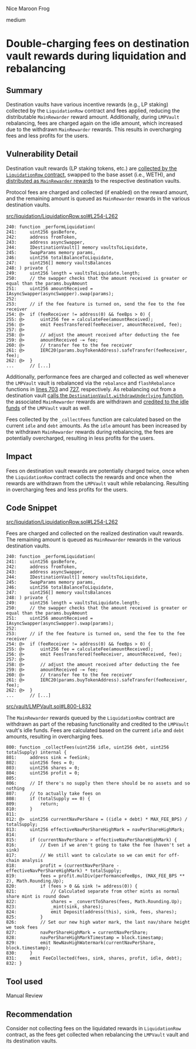 Nice Maroon Frog

medium

# Double-charging fees on destination vault rewards during liquidation and rebalancing
## Summary

Destination vaults have various incentive rewards (e.g., LP staking) collected by the `LiquidationRow` contract and fees applied, reducing the distributable `MainRewarder` reward amount. Additionally, during `LMPVault` rebalancing, fees are charged again on the idle amount, which increased due to the withdrawn `MainRewarder` rewards. This results in overcharging fees and less profits for the users.

## Vulnerability Detail

Destination vault rewards (LP staking tokens, etc.) are [collected by the `LiquidationRow` contract](https://github.com/sherlock-audit/2023-06-tokemak/blob/main/v2-core-audit-2023-07-14/src/liquidation/LiquidationRow.sol#L117), swapped to the base asset (i.e., WETH), and [distributed as `MainRewarder` rewards](https://github.com/sherlock-audit/2023-06-tokemak/blob/main/v2-core-audit-2023-07-14/src/liquidation/LiquidationRow.sol#L277) to the respective destination vaults.

Protocol fees are charged and collected (if enabled) on the reward amount, and the remaining amount is queued as `MainRewarder` rewards in the various destination vaults.

[src/liquidation/LiquidationRow.sol#L254-L262](https://github.com/sherlock-audit/2023-06-tokemak/blob/main/v2-core-audit-2023-07-14/src/liquidation/LiquidationRow.sol#L254-L262)

```solidity
240: function _performLiquidation(
241:     uint256 gasBefore,
242:     address fromToken,
243:     address asyncSwapper,
244:     IDestinationVault[] memory vaultsToLiquidate,
245:     SwapParams memory params,
246:     uint256 totalBalanceToLiquidate,
247:     uint256[] memory vaultsBalances
248: ) private {
249:     uint256 length = vaultsToLiquidate.length;
250:     // the swapper checks that the amount received is greater or equal than the params.buyAmount
251:     uint256 amountReceived = IAsyncSwapper(asyncSwapper).swap(params);
252:
253:     // if the fee feature is turned on, send the fee to the fee receiver
254: @>  if (feeReceiver != address(0) && feeBps > 0) {
255: @>      uint256 fee = calculateFee(amountReceived);
256: @>      emit FeesTransfered(feeReceiver, amountReceived, fee);
257: @>
258: @>      // adjust the amount received after deducting the fee
259: @>      amountReceived -= fee;
260: @>      // transfer fee to the fee receiver
261: @>      IERC20(params.buyTokenAddress).safeTransfer(feeReceiver, fee);
262: @>  }
...      // [...]
```

Additionally, performance fees are charged and collected as well whenever the `LMPVault` vault is rebalanced via the `rebalance` and `flashRebalance` functions in [lines 703](https://github.com/sherlock-audit/2023-06-tokemak/blob/main/v2-core-audit-2023-07-14/src/vault/LMPVault.sol#L703) and [727](https://github.com/sherlock-audit/2023-06-tokemak/blob/main/v2-core-audit-2023-07-14/src/vault/LMPVault.sol#L727), respectively. As rebalancing out from a destination vault [calls the `DestinationVault.withdrawUnderlying` function](https://github.com/sherlock-audit/2023-06-tokemak/blob/main/v2-core-audit-2023-07-14/src/vault/libs/LMPDebt.sol#L390), the associated `MainRewarder` rewards are withdrawn and [credited to the idle funds](https://github.com/sherlock-audit/2023-06-tokemak/blob/main/v2-core-audit-2023-07-14/src/vault/libs/LMPDebt.sol#L392) of the `LMPVault` vault as well.

Fees collected by the `_collectFees` function are calculated based on the current `idle` and `debt` amounts. As the `idle` amount has been increased by the withdrawn `MainRewarder` rewards during rebalancing, the fees are potentially overcharged, resulting in less profits for the users.

## Impact

Fees on destination vault rewards are potentially charged twice, once when the `LiquidationRow` contract collects the rewards and once when the rewards are withdrawn from the `LMPVault` vault while rebalancing. Resulting in overcharging fees and less profits for the users.

## Code Snippet

[src/liquidation/LiquidationRow.sol#L254-L262](https://github.com/sherlock-audit/2023-06-tokemak/blob/main/v2-core-audit-2023-07-14/src/liquidation/LiquidationRow.sol#L254-L262)

Fees are charged and collected on the realized destination vault rewards. The remaining amount is queued as `MainRewarder` rewards in the various destination vaults.

```solidity
240: function _performLiquidation(
241:     uint256 gasBefore,
242:     address fromToken,
243:     address asyncSwapper,
244:     IDestinationVault[] memory vaultsToLiquidate,
245:     SwapParams memory params,
246:     uint256 totalBalanceToLiquidate,
247:     uint256[] memory vaultsBalances
248: ) private {
249:     uint256 length = vaultsToLiquidate.length;
250:     // the swapper checks that the amount received is greater or equal than the params.buyAmount
251:     uint256 amountReceived = IAsyncSwapper(asyncSwapper).swap(params);
252:
253:     // if the fee feature is turned on, send the fee to the fee receiver
254: @>  if (feeReceiver != address(0) && feeBps > 0) {
255: @>      uint256 fee = calculateFee(amountReceived);
256: @>      emit FeesTransfered(feeReceiver, amountReceived, fee);
257: @>
258: @>      // adjust the amount received after deducting the fee
259: @>      amountReceived -= fee;
260: @>      // transfer fee to the fee receiver
261: @>      IERC20(params.buyTokenAddress).safeTransfer(feeReceiver, fee);
262: @>  }
...      // [...]
```

[src/vault/LMPVault.sol#L800-L832](https://github.com/sherlock-audit/2023-06-tokemak/blob/main/v2-core-audit-2023-07-14/src/vault/LMPVault.sol#L800-L832)

The `MainRewarder` rewards queued by the `LiquidationRow` contract are withdrawn as part of the rebasing functionality and credited to the `LMPVault` vault's idle funds. Fees are calculated based on the current `idle` and `debt` amounts, resulting in overcharging fees.

```solidity
800: function _collectFees(uint256 idle, uint256 debt, uint256 totalSupply) internal {
801:     address sink = feeSink;
802:     uint256 fees = 0;
803:     uint256 shares = 0;
804:     uint256 profit = 0;
805:
806:     // If there's no supply then there should be no assets and so nothing
807:     // to actually take fees on
808:     if (totalSupply == 0) {
809:         return;
810:     }
811:
812: @>  uint256 currentNavPerShare = ((idle + debt) * MAX_FEE_BPS) / totalSupply;
813:     uint256 effectiveNavPerShareHighMark = navPerShareHighMark;
814:
815:     if (currentNavPerShare > effectiveNavPerShareHighMark) {
816:         // Even if we aren't going to take the fee (haven't set a sink)
817:         // We still want to calculate so we can emit for off-chain analysis
818:         profit = (currentNavPerShare - effectiveNavPerShareHighMark) * totalSupply;
819:         fees = profit.mulDiv(performanceFeeBps, (MAX_FEE_BPS ** 2), Math.Rounding.Up);
820:         if (fees > 0 && sink != address(0)) {
821:             // Calculated separate from other mints as normal share mint is round down
822:             shares = _convertToShares(fees, Math.Rounding.Up);
823:             _mint(sink, shares);
824:             emit Deposit(address(this), sink, fees, shares);
825:         }
826:         // Set our new high water mark, the last nav/share height we took fees
827:         navPerShareHighMark = currentNavPerShare;
828:         navPerShareHighMarkTimestamp = block.timestamp;
829:         emit NewNavHighWatermark(currentNavPerShare, block.timestamp);
830:     }
831:     emit FeeCollected(fees, sink, shares, profit, idle, debt);
832: }
```

## Tool used

Manual Review

## Recommendation

Consider not collecting fees on the liquidated rewards in `LiquidationRow` contract, as the fees get collected when rebalancing the `LMPVault` vault and its destination vaults.
